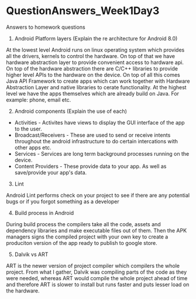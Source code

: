 # QuestionAnswers_Week1Day3
Answers to homework questions


1. Android Platform layers (Explain the re architecture for Android 8.0)

At the lowest level Android runs on linux operating system which provides all the drivers, kernels to control the hardware.
On top of that we have hardware abstraction layer to provide convenient access to hardware api.
On top of the hardware abstraction there are C/C++ libraries to provide higher level APIs to the hardware on the device.
On top of all this comes Java API Framework to create apps which can work together with Hardware Abstraction Layer and native libraries to cerate functionality.
At the highest level we have the apps themselves which are already build on Java. For example: phone, email etc.

2. Android components (Explain the use of each)

- Activities - Activites have views to display the GUI interface of the app to the user.
- Broadcast/Receivers - These are used to send or receive intents throughout the android infrastructure to do certain intercations with other apps etc.
- Services - Services are long term background processes running on the device.
- Content Providers - These provide data to your app. As well as save/provide your app's data.

3. Lint 

Android Lint performs check on your project to see if there are any potential bugs or if you forgot something as a developer

4. Build process in Android

During build process the compilers take all the code, assets and dependency libraries and make executable files out of them. Then the APK managers signs the compiled project with your own key to create a produciton version of the app ready to publish to google store.

5. Dalvik vs ART

ART is the newer version of project compiler which compilers the whole project. From what I gather, Dalvik was compiling parts of the code as they were needed, whereas ART would compile the whole project ahead of time and therefore ART is slower to install but runs faster and puts lesser load on the hardware.

